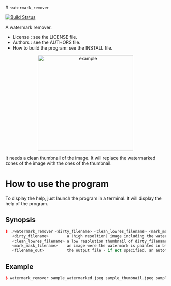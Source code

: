 #` watermark_remover`

[![Build Status](https://travis-ci.org/arnaud-ramey/watermark_remover.svg)](https://travis-ci.org/arnaud-ramey/watermark_remover)

A watermark remover.

* License :                  see the LICENSE file.
* Authors :                  see the AUTHORS file.
* How to build the program:  see the INSTALL file.

<p align="center">
<img src="https://6aaedb30-a-62cb3a1a-s-sites.googlegroups.com/site/rameyarnaud/research/c/watermark-remover-with-opencv/drawing.png"
   alt="example" style="width: 300px"/>
</p>


It needs a clean thumbnail of the image.
It will replace the watermarked zones of the image
with the ones of the thumbnail.


How to use the program
======================

To display the help, just launch the program in a terminal.
It will display the help of the program.

Synopsis
--------

```cpp
$ ./watermark_remover <dirty_filename> <clean_lowres_filename> <mark_mask_filename> <filename_out>
   <dirty_filename>        a (high resoltion) image including the watermark
   <clean_lowres_filename> a low resolution thumbnail of dirty_filename with no watermark
   <mark_mask_filename>    an image were the watermark is painted in black
   <filename_out>          the output file - if not specified, an automatic name is generated
```

Example
-------

```cpp
$ watermark_remover sample_watermarked.jpeg sample_thumbnail.jpeg sample_watermark_mask.png
```
